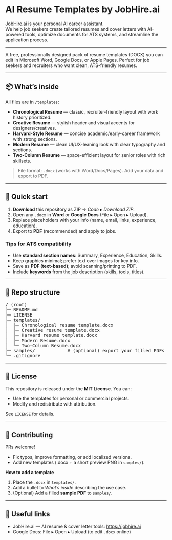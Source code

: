 # AI Resume Templates by JobHire.ai

[JobHire.ai](https://jobhire.ai) is your personal AI career assistant.  
We help job seekers create tailored resumes and cover letters with AI-powered tools, optimize documents for ATS systems, and streamline the application process.

---

A free, professionally designed pack of resume templates (DOCX) you can edit in Microsoft Word, Google Docs, or Apple Pages. Perfect for job seekers and recruiters who want clean, ATS-friendly resumes.

---

## 📦 What’s inside

All files are in `/templates`:

- **Chronological Resume** — classic, recruiter-friendly layout with work history prioritized.  
- **Creative Resume** — stylish header and visual accents for designers/creatives.  
- **Harvard-Style Resume** — concise academic/early-career framework with strong sections.  
- **Modern Resume** — clean UI/UX-leaning look with clear typography and sections.  
- **Two-Column Resume** — space-efficient layout for senior roles with rich skillsets.  

> File format: `.docx` (works with Word/Docs/Pages). Add your data and export to PDF.

---

## 🚀 Quick start

1. **Download** this repository as ZIP → *Code* ▸ *Download ZIP*.  
2. Open any `.docx` in **Word** or **Google Docs** (File ▸ Open ▸ Upload).  
3. Replace placeholders with your info (name, email, links, experience, education).  
4. Export to **PDF** (recommended) and apply to jobs.

### Tips for ATS compatibility
- Use **standard section names**: Summary, Experience, Education, Skills.  
- Keep graphics minimal; prefer text over images for key info.  
- Save as **PDF (text-based)**; avoid scanning/printing to PDF.  
- Include **keywords** from the job description (skills, tools, titles).  

---

## 🧩 Repo structure
<pre>
/ (root)
├─ README.md
├─ LICENSE
├─ templates/
│  ├─ Chronological resume template.docx
│  ├─ Creative resume template.docx
│  ├─ Harvard resume template.docx
│  ├─ Modern Resume.docx
│  └─ Two-Column Resume.docx
├─ samples/            # (optional) export your filled PDFs here
└─ .gitignore
</pre>

---

## 📝 License

This repository is released under the **MIT License**. You can:
- Use the templates for personal or commercial projects.  
- Modify and redistribute with attribution.  

See `LICENSE` for details.

---

## 🤝 Contributing

PRs welcome!  
- Fix typos, improve formatting, or add localized versions.  
- Add new templates (.docx + a short preview PNG in `samples/`).  

**How to add a template**  
1. Place the `.docx` in `templates/`.  
2. Add a bullet to *What’s inside* describing the use case.  
3. (Optional) Add a filled **sample PDF** to `samples/`.  

---

## 🔗 Useful links
- JobHire.ai — AI resume & cover letter tools: https://jobhire.ai  
- Google Docs: File ▸ Open ▸ Upload (to edit `.docx` online) 
